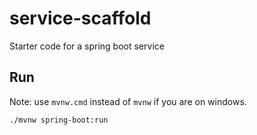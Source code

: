 # service-scaffold
Starter code for a spring boot service

## Run
Note: use `mvnw.cmd` instead of `mvnw` if you are on windows.
```
./mvnw spring-boot:run
```
